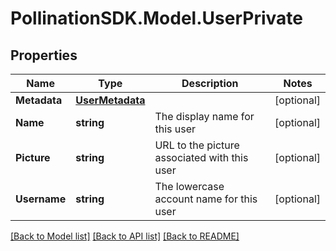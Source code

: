 
# PollinationSDK.Model.UserPrivate

## Properties

Name | Type | Description | Notes
------------ | ------------- | ------------- | -------------
**Metadata** | [**UserMetadata**](UserMetadata.md) |  | [optional] 
**Name** | **string** | The display name for this user | [optional] 
**Picture** | **string** | URL to the picture associated with this user | [optional] 
**Username** | **string** | The lowercase account name for this user | [optional] 

[[Back to Model list]](../README.md#documentation-for-models)
[[Back to API list]](../README.md#documentation-for-api-endpoints)
[[Back to README]](../README.md)

